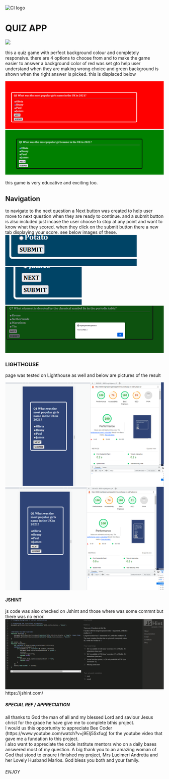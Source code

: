 ![CI logo](https://codeinstitute.s3.amazonaws.com/fullstack/ci_logo_small.png)

<h1>QUIZ APP</h1>
<img src="image/responsive.jpeg">
<p> this a quiz game with perfect background colour and completely responsive. there are 4 options to choose from and to make the game easier to answer a background color of red was set gto help user understand when they are making wrong choice and green background is shown when the right answer is picked. this is displaced below</p>
<img src="image/wrong.png"> <img src="image/right.png"> 

<p> this game is very educative and exciting too.</p>

<h2>Navigation</h2>
to navigate to the next question a Next button was created to help user move to next question when they are ready to continue. and a submit button is also included just incase the user choose to stop at any point and want to know what they scored.
when they click on the submit button there a new tab displaying your score. see below images of these.
<img src="image/submit.png"> 
<img src="image/navigation.png">
<img src="image/score.png">


<h3>LIGHTHOUSE</h3>
<p> page was tested on Lighthouse as well and below are pictures of the result </p>
<img src="image/lighthousedesktop.png"> 
<img src="image/lighthousemobile.png">

<h4>JSHINT</h4>
<P> js code was also checked on Jshint and those where was some commnt but there was no error.
<img src="image/jshint.png">
https://jshint.com/
 
 <h5>SPECIAL REF / APPRECIATION</h5>
<p>all thanks to God the man of all and my blessed Lord and saviour Jesus christ for the grace he have give me to complete bthis project.<br>
I would us this opportunity to appreciate Bee Coder (https://www.youtube.com/watch?v=j9Elj5Sxfug) for the youtube video that gave me a fundation to this project. <br>
i also want to appreciate the code institute mentors who on a daily bases answered most of my question.
A big thank you to an amazing woman of God that stood to ensure i finished my project, Mrs Lucimeri Andretta and her Lovely Husband Marlos. God bless you both and your family.</p>
<h6>ENJOY</h6>